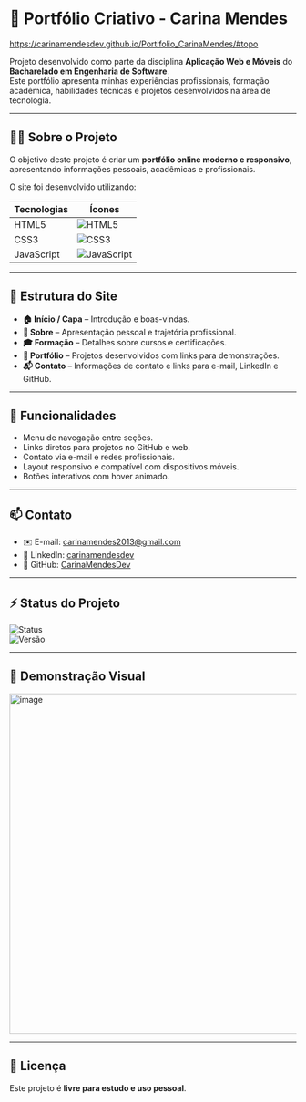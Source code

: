 # 🌟 Portfólio Criativo - Carina Mendes
https://carinamendesdev.github.io/Portifolio_CarinaMendes/#topo

Projeto desenvolvido como parte da disciplina **Aplicação Web e Móveis** do **Bacharelado em Engenharia de Software**.  
Este portfólio apresenta minhas experiências profissionais, formação acadêmica, habilidades técnicas e projetos desenvolvidos na área de tecnologia.

---

## 👩‍💻 Sobre o Projeto

O objetivo deste projeto é criar um **portfólio online moderno e responsivo**, apresentando informações pessoais, acadêmicas e profissionais.  

O site foi desenvolvido utilizando:  

| Tecnologias | Ícones |
|-------------|--------|
| HTML5       | ![HTML5](https://img.shields.io/badge/HTML5-E34F26?style=flat&logo=html5&logoColor=white) |
| CSS3        | ![CSS3](https://img.shields.io/badge/CSS3-1572B6?style=flat&logo=css3&logoColor=white) |
| JavaScript  | ![JavaScript](https://img.shields.io/badge/JavaScript-F7DF1E?style=flat&logo=javascript&logoColor=black) |

---

## 📂 Estrutura do Site

- **🏠 Início / Capa** – Introdução e boas-vindas.  
- **📝 Sobre** – Apresentação pessoal e trajetória profissional.  
- **🎓 Formação** – Detalhes sobre cursos e certificações.  
- **💼 Portfólio** – Projetos desenvolvidos com links para demonstrações.  
- **📬 Contato** – Informações de contato e links para e-mail, LinkedIn e GitHub.  

---

## 🚀 Funcionalidades

- Menu de navegação entre seções.  
- Links diretos para projetos no GitHub e web.  
- Contato via e-mail e redes profissionais.  
- Layout responsivo e compatível com dispositivos móveis.  
- Botões interativos com hover animado.  

---

## 📫 Contato

- ✉️ E-mail: [carinamendes2013@gmail.com](mailto:carinamendes2013@gmail.com)  
- 🔗 LinkedIn: [carinamendesdev](https://www.linkedin.com/in/carinamendesdev/)  
- 🐙 GitHub: [CarinaMendesDev](https://github.com/CarinaMendesDev)  

---

## ⚡ Status do Projeto

![Status](https://img.shields.io/badge/Status-Concluído-brightgreen)  
![Versão](https://img.shields.io/badge/Versão-1.0-blue)  

---

## 🎨 Demonstração Visual

<img width="1052" height="597" alt="image" src="https://github.com/user-attachments/assets/02a64e28-1d26-4032-89fe-d42d97301914" />

---

## 📝 Licença

Este projeto é **livre para estudo e uso pessoal**.  
